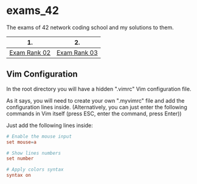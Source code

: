 # exams_42
The exams of 42 network coding school and my solutions to them.

| 1. | 2. |
-----|-----
[Exam Rank 02](https://github.com/Ysoroko/exams_42/tree/master/exam_rank02)| [Exam Rank 03](https://github.com/Ysoroko/exams_42/tree/master/exam_rank03)

## Vim Configuration
In the root directory you will have a hidden ".vimrc" Vim configuration file.

As it says, you will need to create your own ".myvimrc" file and add the configuration lines inside.
(Alternatively, you can just enter the following commands in Vim itself (press ESC, enter the command, press Enter))

Just add the following lines inside:

```conf
# Enable the mouse input
set mouse=a

# Show lines numbers
set number

# Apply colors syntax
syntax on
```
